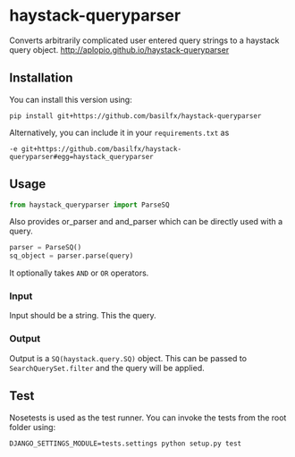 # haystack-queryparser
Converts arbitrarily complicated user entered query strings to a haystack query object. http://aplopio.github.io/haystack-queryparser

## Installation
You can install this version using:

```shell
pip install git+https://github.com/basilfx/haystack-queryparser
```

Alternatively, you can include it in your `requirements.txt` as

```text
-e git+https://github.com/basilfx/haystack-queryparser#egg=haystack_queryparser
```

## Usage
```python
from haystack_queryparser import ParseSQ
```

Also provides or_parser and and_parser which can be directly used with a query.

```python
parser = ParseSQ()
sq_object = parser.parse(query)
```

It optionally takes `AND` or `OR` operators.

### Input
Input should be a string. This the query.

### Output
Output is a `SQ(haystack.query.SQ)` object. This can be passed to `SearchQuerySet.filter` and the	query will be applied.

## Test
Nosetests is used as the test runner. You can invoke the tests from the root folder using:

```shell
DJANGO_SETTINGS_MODULE=tests.settings python setup.py test
```
